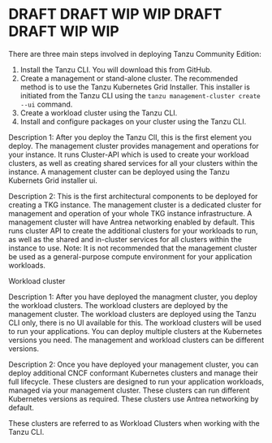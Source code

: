 # DRAFT DRAFT WIP WIP DRAFT DRAFT WIP WIP  

There are three main steps involved in deploying Tanzu Community Edition: 

1. Install the Tanzu CLI. You will download this from GitHub.
2. Create a management or stand-alone cluster. The recommended method is to use the Tanzu Kubernetes Grid Installer. This installer is initiated from the Tanzu CLI using the ``tanzu management-cluster create --ui`` command.
3. Create a workload cluster using the Tanzu CLI. 
4. Install and configure packages on your cluster using the Tanzu CLI.





Description 1: After you deploy the Tanzu ClI, this is the first element you deploy. The management cluster  provides management and operations for your instance. It runs Cluster-API which is used to create your workload clusters, as well as creating shared services for all your clusters within the instance. A management cluster can be deployed using the Tanzu Kubernets Grid installer ui.

Description 2: This is the first architectural components to be deployed for creating a TKG instance. The management cluster is a dedicated cluster for management and operation of your whole TKG instance infrastructure. A management cluster will have Antrea networking enabled by default. This runs cluster API to create the additional clusters for your workloads to run, as well as the shared and in-cluster services for all clusters within the instance to use.
Note: It is not recommended that the management cluster be used as a general-purpose compute environment for your application workloads.

Workload cluster

Description 1: After you have deployed the managment cluster, you deploy the workload clusters. The workload clusters are deployed by the management cluster. The workload clusters are deployed using the Tanzu CLI only, there is no UI available for this.  The workload clusters will be used to run your applications. You can deploy multiple clusters at the Kubernetes versions you need. The management and workload clusters can be different versions. 

Description 2: Once you have deployed your management cluster, you can deploy additional CNCF conformant Kubernetes clusters and manage their full lifecycle. These clusters are designed to run your application workloads, managed via your management cluster. These clusters can run different Kubernetes versions as required. These clusters use Antrea networking by default.

These clusters are referred to as Workload Clusters when working with the Tanzu CLI.

